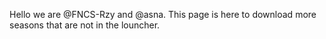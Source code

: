 Hello we are @FNCS-Rzy and @asna.
This page is here to download more seasons that are not in the louncher.
